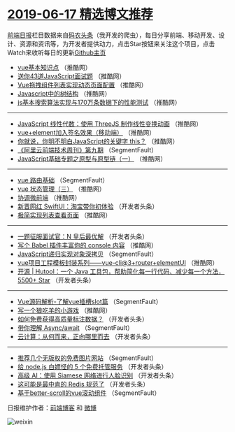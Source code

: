 # [2019-06-17 精选博文推荐](http://hao.caibaojian.com/date/2019/06/17)

[前端日报](http://caibaojian.com/c/news)栏目数据来自[码农头条](http://hao.caibaojian.com/)（我开发的爬虫），每日分享前端、移动开发、设计、资源和资讯等，为开发者提供动力，点击Star按钮来关注这个项目，点击Watch来收听每日的更新[Github主页](https://github.com/kujian/frontendDaily)
* [vue基本知识点](http://hao.caibaojian.com/115413.html) （推酷网）
* [送你43道JavaScript面试题](http://hao.caibaojian.com/115411.html) （推酷网）
* [Vue拖拽组件列表实现动态页面配置](http://hao.caibaojian.com/115416.html) （推酷网）
* [Javascript中的树结构](http://hao.caibaojian.com/115409.html) （推酷网）
* [js基本搜索算法实现与170万条数据下的性能测试](http://hao.caibaojian.com/115407.html) （推酷网）

***
* [JavaScript 线性代数：使用 ThreeJS 制作线性变换动画](http://hao.caibaojian.com/115417.html) （推酷网）
* [vue+element加入签名效果（移动端）](http://hao.caibaojian.com/115402.html) （推酷网）
* [你就说，你明不明白JavaScript的关键字 this？](http://hao.caibaojian.com/115404.html) （推酷网）
* [《阿里云前端技术周刊》第九期](http://hao.caibaojian.com/115374.html) （SegmentFault）
* [JavaScript基础专题之原型与原型链（一）](http://hao.caibaojian.com/115408.html) （推酷网）

***
* [vue 路由基础](http://hao.caibaojian.com/115375.html) （SegmentFault）
* [vue 状态管理（三）](http://hao.caibaojian.com/115399.html) （推酷网）
* [协调微前端](http://hao.caibaojian.com/115400.html) （推酷网）
* [新晋网红 SwiftUI：淘宝带你初体验](http://hao.caibaojian.com/115523.html) （开发者头条）
* [极简实现列表查看页面](http://hao.caibaojian.com/115401.html) （推酷网）

***
* [一题征服面试官：N 皇后最优解](http://hao.caibaojian.com/115378.html) （开发者头条）
* [写个 Babel 插件丰富你的 console 内容](http://hao.caibaojian.com/115412.html) （推酷网）
* [JavaScript递归实现对象深拷贝](http://hao.caibaojian.com/115368.html) （SegmentFault）
* [vue项目工程模板封装系列——vue-cli@3+router+elementUI](http://hao.caibaojian.com/115403.html) （推酷网）
* [开源 | Hutool：一个 Java 工具包，帮助简化每一行代码、减少每一个方法，5500+ Star](http://hao.caibaojian.com/115380.html) （开发者头条）

***
* [Vue源码解析-了解vue插槽slot篇](http://hao.caibaojian.com/115370.html) （SegmentFault）
* [写一个狼吃羊的小游戏](http://hao.caibaojian.com/115415.html) （推酷网）
* [如何免费获得高质量标注数据？](http://hao.caibaojian.com/115394.html) （开发者头条）
* [带你理解 Async/await](http://hao.caibaojian.com/115362.html) （SegmentFault）
* [云计算：从何而来，正向哪里而去](http://hao.caibaojian.com/115395.html) （开发者头条）

***
* [推荐几个无版权的免费图片网站](http://hao.caibaojian.com/115373.html) （SegmentFault）
* [给 node.js 白嫖怪的 5 个免费托管服务](http://hao.caibaojian.com/115384.html) （开发者头条）
* [高级 AI：使用 Siamese 网络进行人脸识别](http://hao.caibaojian.com/115386.html) （开发者头条）
* [这可能是最中肯的 Redis 规范了](http://hao.caibaojian.com/115455.html) （开发者头条）
* [基于better-scroll的vue滚动组件](http://hao.caibaojian.com/115364.html) （SegmentFault）

日报维护作者：[前端博客](http://caibaojian.com/) 和 [微博](http://caibaojian.com/go/weibo)

![weixin](https://user-images.githubusercontent.com/3055447/38468989-651132ac-3b80-11e8-8e6b-15122322a9d7.png)